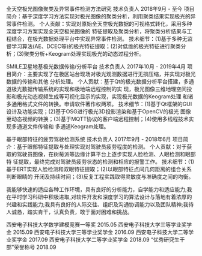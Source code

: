 全天空极光图像聚类及异常事件检测方法研究
技术负责人                                                          2018年9月 - 至今
项目简介：基于深度学习方法实现对极光图像的聚类分析，利用聚类结果实现极光的异常事件检测。
个人贡献：实现对原始全天空极光数据的可视格式转化，采用多种深度学习方案实现全天空极光图像的
特征提取及聚类分析，将聚类分析结果与工程结合，在极光数据处理平台中实现异常事件检测。
技术细节：(1)基于多种无监督学习算法(AE、DCEC等)的极光特征提取；(2)对低维的极光特征进行聚类分
析；(3)聚类分析+Keogram处理实现极光的动态过程分析。

SMILE卫星地基极光数据传输/分析平台
技术负责人                                                    2017年10月 - 2019年4月
项目简介：主要实现了在极区站台现场对极光观测数据进行无损压缩，并实现对极光数据的传输和其他
分析处理。
个人贡献：基于Qt的极光数据分析平台搭建，多通道极光数据传输系统的实现和极地端远程控制的实
现，极光图像三维地理空间投影和极光动态视频生成等可视化显示的实现，实现极光数据的Keogram处理
和诸多通用格式文件的转换。申请软件著作权两项。
技术细节：(1)基于Qt框架的GUI设计及功能实现；(2)基于OSG进行极光3D投影渲染和基于OpenCV的极光
图像至动态视频的转换；(3)基于MQTT协议的客户端远程控制；(4)使用多线程技术实现多通道文件传输和
多通道Keogram处理。

基于眼部特征的疲劳驾驶检测系统
技术负责人                                                      2017年9月 - 2018年6月
项目简介：基于眼部特征提取与处理实现对驾驶员疲劳程度的检测。
个人贡献：对于获取的驾驶员图像，在树莓派等边缘计算平台上逐步实现人脸检测、人眼检测和眼部特
征提取，最终完成对驾驶员疲劳状态的检测和相应的报警工作。
技术细节：(1)基于ERT实现人脸检测和双眼特征提取；(2)以眼部特征点间几何距离的组合关系判断眼睛的
开闭及持续时间；(3)反复工程实践取得灵敏度与准确度之间的均衡。



我能够快速的适应各种工作环境，具有良好的分析能力，自学能力和适应能力;我在平时学习科研中积极进取,对软件开发和深度学习的算法设计与落地有着浓厚的兴趣和实践能力;我具有良好的人际交往、组织及沟通协调能力以及团队精神;我待人诚恳，踏实肯干，认真负责，敢于面对困难和挑战。


西安电子科技大学数学建模竞赛一等奖 2015.05
西安电子科技大学三等学业奖学金 2015.09
西安电子科技大学三等学业奖学金 2016.09
西安电子科技大学二等学业奖学金 2017.09
西安电子科技大学二等学业奖学金 2018.09
“优秀研究生干部”荣誉称号 2018.09